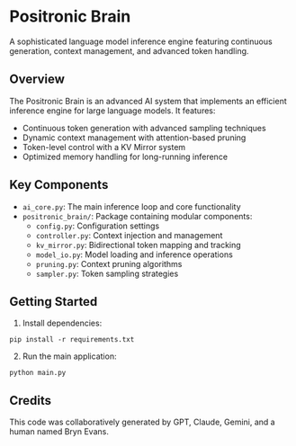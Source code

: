 # Positronic Brain

A sophisticated language model inference engine featuring continuous generation, context management, and advanced token handling.

## Overview

The Positronic Brain is an advanced AI system that implements an efficient inference engine for large language models. It features:

- Continuous token generation with advanced sampling techniques
- Dynamic context management with attention-based pruning
- Token-level control with a KV Mirror system
- Optimized memory handling for long-running inference

## Key Components

- `ai_core.py`: The main inference loop and core functionality
- `positronic_brain/`: Package containing modular components:
  - `config.py`: Configuration settings
  - `controller.py`: Context injection and management
  - `kv_mirror.py`: Bidirectional token mapping and tracking
  - `model_io.py`: Model loading and inference operations
  - `pruning.py`: Context pruning algorithms
  - `sampler.py`: Token sampling strategies

## Getting Started

1. Install dependencies:
```
pip install -r requirements.txt
```

2. Run the main application:
```
python main.py
```

## Credits

This code was collaboratively generated by GPT, Claude, Gemini, and a human named Bryn Evans.

